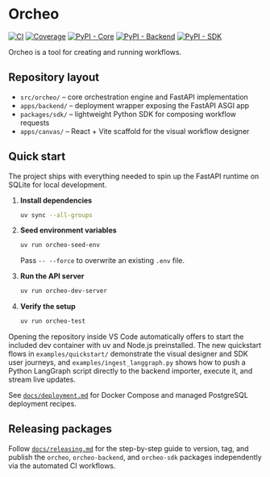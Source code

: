 # Orcheo

[![CI](https://github.com/ShaojieJiang/orcheo/actions/workflows/ci.yml/badge.svg?event=push)](https://github.com/ShaojieJiang/orcheo/actions/workflows/ci.yml?query=branch%3Amain)
[![Coverage](https://coverage-badge.samuelcolvin.workers.dev/ShaojieJiang/orcheo.svg)](https://coverage-badge.samuelcolvin.workers.dev/redirect/ShaojieJiang/orcheo)
[![PyPI - Core](https://img.shields.io/pypi/v/orcheo.svg?label=core)](https://pypi.org/project/orcheo/)
[![PyPI - Backend](https://img.shields.io/pypi/v/orcheo-backend.svg?label=backend)](https://pypi.org/project/orcheo-backend/)
[![PyPI - SDK](https://img.shields.io/pypi/v/orcheo-sdk.svg?label=sdk)](https://pypi.org/project/orcheo-sdk/)

Orcheo is a tool for creating and running workflows.

## Repository layout

- `src/orcheo/` – core orchestration engine and FastAPI implementation
- `apps/backend/` – deployment wrapper exposing the FastAPI ASGI app
- `packages/sdk/` – lightweight Python SDK for composing workflow requests
- `apps/canvas/` – React + Vite scaffold for the visual workflow designer

## Quick start

The project ships with everything needed to spin up the FastAPI runtime on
SQLite for local development.

1. **Install dependencies**

   ```bash
   uv sync --all-groups
   ```

2. **Seed environment variables**

   ```bash
   uv run orcheo-seed-env
   ```

   Pass `-- --force` to overwrite an existing `.env` file.

3. **Run the API server**

   ```bash
   uv run orcheo-dev-server
   ```

4. **Verify the setup**

   ```bash
   uv run orcheo-test
   ```

Opening the repository inside VS Code automatically offers to start the included
dev container with uv and Node.js preinstalled. The new quickstart flows in
`examples/quickstart/` demonstrate the visual designer and SDK user journeys,
and `examples/ingest_langgraph.py` shows how to push a Python LangGraph script
directly to the backend importer, execute it, and stream live updates.

See [`docs/deployment.md`](docs/deployment.md) for Docker Compose and managed
PostgreSQL deployment recipes.

## Releasing packages

Follow [`docs/releasing.md`](docs/releasing.md) for the step-by-step guide to
version, tag, and publish the `orcheo`, `orcheo-backend`, and `orcheo-sdk`
packages independently via the automated CI workflows.
